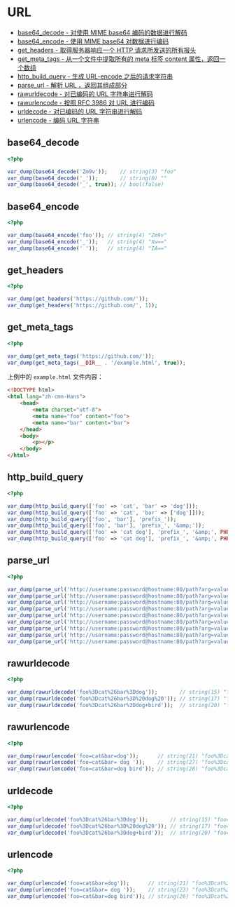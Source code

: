 # URL

* [base64_decode - 对使用 MIME base64 编码的数据进行解码](#base64decode)
* [base64_encode - 使用 MIME base64 对数据进行编码](#base64encode)
* [get_headers - 取得服务器响应一个 HTTP 请求所发送的所有报头](#getheaders)
* [get_meta_tags - 从一个文件中提取所有的 meta 标签 content 属性，返回一个数组](#getmetatags)
* [http_build_query - 生成 URL-encode 之后的请求字符串](#httpbuildquery)
* [parse_url - 解析 URL ，返回其组成部分](#parseurl)
* [rawurldecode - 对已编码的 URL 字符串进行解码](#rawurldecode)
* [rawurlencode - 按照 RFC 3986 对 URL 进行编码](#rawurlencode)
* [urldecode - 对已编码的 URL 字符串进行解码](#urldecode)
* [urlencode - 编码 URL 字符串](#urlencode)

## base64_decode

```php
<?php

var_dump(base64_decode('Zm9v'));    // string(3) "foo"
var_dump(base64_decode('_'));       // string(0) ""
var_dump(base64_decode('_', true)); // bool(false)

```

## base64_encode

```php
<?php

var_dump(base64_encode('foo')); // string(4) "Zm9v"
var_dump(base64_encode('_'));   // string(4) "Xw=="
var_dump(base64_encode(' '));   // string(4) "IA=="

```

## get_headers

```php
<?php

var_dump(get_headers('https://github.com/'));
var_dump(get_headers('https://github.com/', 1));

```

## get_meta_tags

```php
<?php

var_dump(get_meta_tags('https://github.com/'));
var_dump(get_meta_tags(__DIR__ . '/example.html', true));

```

上例中的 `example.html` 文件内容：

```html
<!DOCTYPE html>
<html lang="zh-cmn-Hans">
    <head>
        <meta charset="utf-8">
        <meta name="foo" content="foo">
        <meta name="bar" content="bar">
    </head>
    <body>
        <p></p>
    </body>
</html>
```

## http_build_query

```php
<?php

var_dump(http_build_query(['foo' => 'cat', 'bar' => 'dog']));                            // string(15) "foo=cat&bar=dog"
var_dump(http_build_query(['foo' => 'cat', 'bar' => ['dog']]));                          // string(22) "foo=cat&bar%5B0%5D=dog"
var_dump(http_build_query(['foo', 'bar'], 'prefix_'));                                   // string(25) "prefix_0=foo&prefix_1=bar"
var_dump(http_build_query(['foo', 'bar'], 'prefix_', '&amp;'));                          // string(29) "prefix_0=foo&amp;prefix_1=bar"
var_dump(http_build_query(['foo' => 'cat dog'], 'prefix_', '&amp;', PHP_QUERY_RFC1738)); // string(11) "foo=cat+dog"
var_dump(http_build_query(['foo' => 'cat dog'], 'prefix_', '&amp;', PHP_QUERY_RFC3986)); // string(13) "foo=cat%20dog"

```

## parse_url

```php
<?php

var_dump(parse_url('http://username:password@hostname:80/path?arg=value#anchor'));                   // array(8) { ["scheme"]=> string(4) "http" ["host"]=> string(8) "hostname" ["port"]=> int(80) ["user"]=> string(8) "username" ["pass"]=> string(8) "password" ["path"]=> string(5) "/path" ["query"]=> string(9) "arg=value" ["fragment"]=> string(6) "anchor" }
var_dump(parse_url('http://username:password@hostname:80/path?arg=value#anchor', PHP_URL_SCHEME));   // string(4) "http"
var_dump(parse_url('http://username:password@hostname:80/path?arg=value#anchor', PHP_URL_HOST));     // string(8) "hostname"
var_dump(parse_url('http://username:password@hostname:80/path?arg=value#anchor', PHP_URL_PORT));     // int(80)
var_dump(parse_url('http://username:password@hostname:80/path?arg=value#anchor', PHP_URL_USER));     // string(8) "username"
var_dump(parse_url('http://username:password@hostname:80/path?arg=value#anchor', PHP_URL_PASS));     // string(8) "password"
var_dump(parse_url('http://username:password@hostname:80/path?arg=value#anchor', PHP_URL_PATH));     // string(5) "/path"
var_dump(parse_url('http://username:password@hostname:80/path?arg=value#anchor', PHP_URL_QUERY));    // string(9) "arg=value"
var_dump(parse_url('http://username:password@hostname:80/path?arg=value#anchor', PHP_URL_FRAGMENT)); // string(6) "anchor"

```

## rawurldecode

```php
<?php

var_dump(rawurldecode('foo%3Dcat%26bar%3Ddog'));       // string(15) "foo=cat&bar=dog"
var_dump(rawurldecode('foo%3Dcat%26bar%3D%20dog%20')); // string(17) "foo=cat&bar= dog "
var_dump(rawurldecode('foo%3Dcat%26bar%3Ddog+bird'));  // string(20) "foo=cat&bar=dog+bird"

```

## rawurlencode

```php
<?php

var_dump(rawurlencode('foo=cat&bar=dog'));      // string(21) "foo%3Dcat%26bar%3Ddog"
var_dump(rawurlencode('foo=cat&bar= dog '));    // string(27) "foo%3Dcat%26bar%3D%20dog%20"
var_dump(rawurlencode('foo=cat&bar=dog bird')); // string(28) "foo%3Dcat%26bar%3Ddog%20bird"

```

## urldecode

```php
<?php

var_dump(urldecode('foo%3Dcat%26bar%3Ddog'));       // string(15) "foo=cat&bar=dog"
var_dump(urldecode('foo%3Dcat%26bar%3D%20dog%20')); // string(17) "foo=cat&bar= dog "
var_dump(urldecode('foo%3Dcat%26bar%3Ddog+bird'));  // string(20) "foo=cat&bar=dog bird"

```

## urlencode

```php
<?php

var_dump(urlencode('foo=cat&bar=dog'));      // string(21) "foo%3Dcat%26bar%3Ddog"
var_dump(urlencode('foo=cat&bar= dog '));    // string(23) "foo%3Dcat%26bar%3D+dog+"
var_dump(urlencode('foo=cat&bar=dog bird')); // string(26) "foo%3Dcat%26bar%3Ddog+bird"

```

